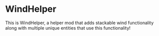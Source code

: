 # WindHelper
This is WindHelper, a helper mod that adds stackable wind functionality along with multiple unique entities that use this functionality!